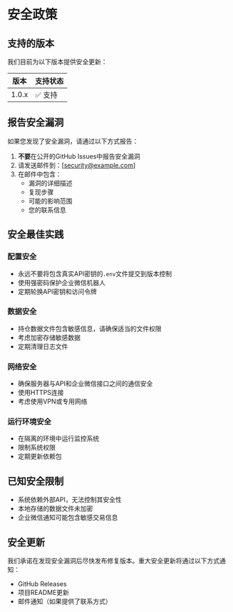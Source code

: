 # 安全政策

## 支持的版本

我们目前为以下版本提供安全更新：

| 版本 | 支持状态 |
| ---- | -------- |
| 1.0.x | ✅ 支持 |

## 报告安全漏洞

如果您发现了安全漏洞，请通过以下方式报告：

1. **不要**在公开的GitHub Issues中报告安全漏洞
2. 请发送邮件到：[security@example.com]
3. 在邮件中包含：
   - 漏洞的详细描述
   - 复现步骤
   - 可能的影响范围
   - 您的联系信息

## 安全最佳实践

### 配置安全
- 永远不要将包含真实API密钥的`.env`文件提交到版本控制
- 使用强密码保护企业微信机器人
- 定期轮换API密钥和访问令牌

### 数据安全
- 持仓数据文件包含敏感信息，请确保适当的文件权限
- 考虑加密存储敏感数据
- 定期清理日志文件

### 网络安全
- 确保服务器与API和企业微信接口之间的通信安全
- 使用HTTPS连接
- 考虑使用VPN或专用网络

### 运行环境安全
- 在隔离的环境中运行监控系统
- 限制系统权限
- 定期更新依赖包

## 已知安全限制

- 系统依赖外部API，无法控制其安全性
- 本地存储的数据文件未加密
- 企业微信通知可能包含敏感交易信息

## 安全更新

我们承诺在发现安全漏洞后尽快发布修复版本。重大安全更新将通过以下方式通知：

- GitHub Releases
- 项目README更新
- 邮件通知（如果提供了联系方式）
